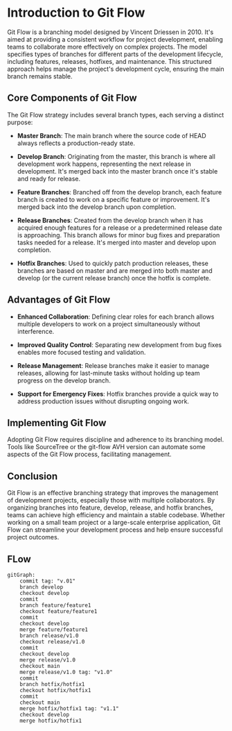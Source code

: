 # Introduction to Git Flow

Git Flow is a branching model designed by Vincent Driessen in 2010. It's aimed at providing a consistent workflow for project development, enabling teams to collaborate more effectively on complex projects. The model specifies types of branches for different parts of the development lifecycle, including features, releases, hotfixes, and maintenance. This structured approach helps manage the project's development cycle, ensuring the main branch remains stable.

## Core Components of Git Flow

The Git Flow strategy includes several branch types, each serving a distinct purpose:

- **Master Branch**: The main branch where the source code of HEAD always reflects a production-ready state.

- **Develop Branch**: Originating from the master, this branch is where all development work happens, representing the next release in development. It's merged back into the master branch once it's stable and ready for release.

- **Feature Branches**: Branched off from the develop branch, each feature branch is created to work on a specific feature or improvement. It's merged back into the develop branch upon completion.

- **Release Branches**: Created from the develop branch when it has acquired enough features for a release or a predetermined release date is approaching. This branch allows for minor bug fixes and preparation tasks needed for a release. It's merged into master and develop upon completion.

- **Hotfix Branches**: Used to quickly patch production releases, these branches are based on master and are merged into both master and develop (or the current release branch) once the hotfix is complete.

## Advantages of Git Flow

- **Enhanced Collaboration**: Defining clear roles for each branch allows multiple developers to work on a project simultaneously without interference.

- **Improved Quality Control**: Separating new development from bug fixes enables more focused testing and validation.

- **Release Management**: Release branches make it easier to manage releases, allowing for last-minute tasks without holding up team progress on the develop branch.

- **Support for Emergency Fixes**: Hotfix branches provide a quick way to address production issues without disrupting ongoing work.

## Implementing Git Flow

Adopting Git Flow requires discipline and adherence to its branching model. Tools like SourceTree or the git-flow AVH version can automate some aspects of the Git Flow process, facilitating management.

## Conclusion

Git Flow is an effective branching strategy that improves the management of development projects, especially those with multiple collaborators. By organizing branches into feature, develop, release, and hotfix branches, teams can achieve high efficiency and maintain a stable codebase. Whether working on a small team project or a large-scale enterprise application, Git Flow can streamline your development process and help ensure successful project outcomes.


## FLow

```mermaid
gitGraph:
    commit tag: "v.01"
    branch develop
    checkout develop
    commit
    branch feature/feature1
    checkout feature/feature1
    commit
    checkout develop
    merge feature/feature1
    branch release/v1.0
    checkout release/v1.0
    commit
    checkout develop
    merge release/v1.0
    checkout main
    merge release/v1.0 tag: "v1.0"
    commit
    branch hotfix/hotfix1
    checkout hotfix/hotfix1
    commit
    checkout main
    merge hotfix/hotfix1 tag: "v1.1"
    checkout develop
    merge hotfix/hotfix1
```